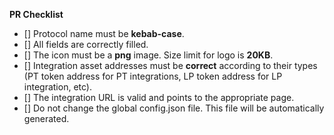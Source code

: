 **PR Checklist**

- [] Protocol name must be **kebab-case**.
- [] All fields are correctly filled.
- [] The icon must be a **png** image. Size limit for logo is **20KB**.
- [] Integration asset addresses must be **correct** according to their types (PT token address for PT integrations, LP token address for LP integration, etc).
- [] The integration URL is valid and points to the appropriate page.
- [] Do not change the global config.json file. This file will be automatically generated.